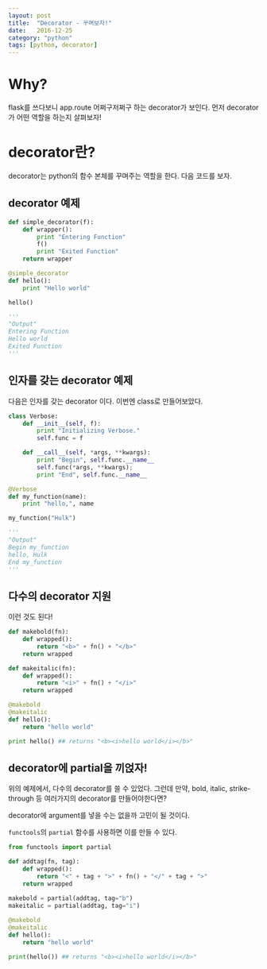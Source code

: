 ```yaml
---
layout: post
title:  "Decorator - 꾸며보자!"
date:   2016-12-25
category: "python"
tags: [python, decorator]
---
```


# Why?
flask를 쓰다보니 app.route 어쩌구저쩌구 하는 decorator가 보인다. 먼저 decorator가 어떤 역할을 하는지 살펴보자!

# decorator란?
decorator는 python의 함수 본체를 꾸며주는 역할을 한다. 
다음 코드를 보자.

## decorator 예제

```python
def simple_decorator(f):
    def wrapper():
        print "Entering Function"
        f()
        print "Exited Function"
    return wrapper

@simple_decorator
def hello():
    print "Hello world"

hello()

''' 
"Output"
Entering Function
Hello world
Exited Function
'''
```

## 인자를 갖는 decorator 예제
다음은 인자를 갖는 decorator 이다. 이번엔 class로 만들어보았다.

```python
class Verbose:
    def __init__(self, f):
        print "Initializing Verbose."
        self.func = f

    def __call__(self, *args, **kwargs):
        print "Begin", self.func.__name__
        self.func(*args, **kwargs);
        print "End", self.func.__name__

@Verbose
def my_function(name):
    print "hello,", name

my_function("Hulk")

'''
"Output"
Begin my_function
hello, Hulk
End my_function
'''
```

## 다수의 decorator 지원

이런 것도 된다!

```python
def makebold(fn):
    def wrapped():
        return "<b>" + fn() + "</b>"
    return wrapped

def makeitalic(fn):
    def wrapped():
        return "<i>" + fn() + "</i>"
    return wrapped

@makebold
@makeitalic
def hello():
    return "hello world"

print hello() ## returns "<b><i>hello world</i></b>"
```

## decorator에 partial을 끼얹자!

위의 예제에서, 다수의 decorator를 쓸 수 있었다. 그런데 만약, bold, italic, strike-through 등 여러가지의 decorator를 만들어야한다면?

decorator에 argument를 넣을 수는 없을까 고민이 될 것이다.

`functools`의 `partial` 함수를 사용하면 이를 만들 수 있다.

```python
from functools import partial

def addtag(fn, tag):
    def wrapped():
        return "<" + tag + ">" + fn() + "</" + tag + ">" 
    return wrapped

makebold = partial(addtag, tag="b")
makeitalic = partial(addtag, tag="i")
    
@makebold
@makeitalic
def hello():
    return "hello world"

print(hello()) ## returns "<b><i>hello world</i></b>"
```